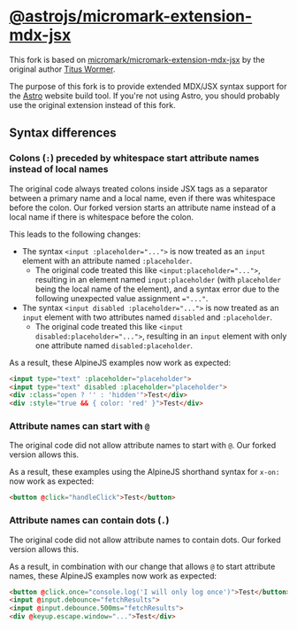# [**@astrojs/micromark-extension-mdx-jsx**](https://github.com/astrojs/micromark-extension-mdx-jsx)

This fork is based on [micromark/micromark-extension-mdx-jsx](https://github.com/micromark/micromark-extension-mdx-jsx) by the original author [Titus Wormer](https://wooorm.com).

The purpose of this fork is to provide extended MDX/JSX syntax support for the [Astro](https://github.com/withastro/astro) website build tool. If you're not using Astro, you should probably use the original extension instead of this fork.

## Syntax differences

### Colons (`:`) preceded by whitespace start attribute names instead of local names

The original code always treated colons inside JSX tags as a separator between a primary name and a local name, even if there was whitespace before the colon. Our forked version starts an attribute name instead of a local name if there is whitespace before the colon.

This leads to the following changes:

*   The syntax `<input :placeholder="...">` is now treated as an `input` element with an attribute named `:placeholder`.
    *   The original code treated this like `<input:placeholder="...">`, resulting in an element named `input:placeholder` (with `placeholder` being the local name of the element), and a syntax error due to the following unexpected value assignment `="..."`.
*   The syntax `<input disabled :placeholder="...">` is now treated as an `input` element with two attributes named `disabled` and `:placeholder`.
    *   The original code treated this like `<input disabled:placeholder="...">`, resulting in an `input` element with only one attribute named `disabled:placeholder`.

As a result, these AlpineJS examples now work as expected:

```md
<input type="text" :placeholder="placeholder">
<input type="text" disabled :placeholder="placeholder">
<div :class="open ? '' : 'hidden'">Test</div>
<div :style="true && { color: 'red' }">Test</div>
```

### Attribute names can start with `@`

The original code did not allow attribute names to start with `@`. Our forked version allows this.

As a result, these examples using the AlpineJS shorthand syntax for `x-on:` now work as expected:

```md
<button @click="handleClick">Test</button>
```

### Attribute names can contain dots (`.`)

The original code did not allow attribute names to contain dots. Our forked version allows this.

As a result, in combination with our change that allows `@` to start attribute names, these AlpineJS examples now work as expected:

```md
<button @click.once="console.log('I will only log once')">Test</button>
<input @input.debounce="fetchResults">
<input @input.debounce.500ms="fetchResults">
<div @keyup.escape.window="...">Test</div>
```
